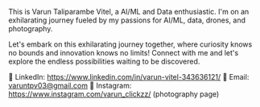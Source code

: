 This is Varun Taliparambe Vitel, a AI/ML and Data enthusiastic.
I'm on an exhilarating journey fueled by my passions for AI/ML, data, drones, and photography.

Let's embark on this exhilarating journey together, where curiosity knows no bounds and innovation knows no limits! Connect with me and let's explore the endless possibilities waiting to be discovered.

💼 LinkedIn: https://www.linkedin.com/in/varun-vitel-343636121/
📧 Email: varuntpv03@gmail.com
📸 Instagram: https://www.instagram.com/varun_clickzz/ (photography page)


<!---
Varun-tv/Varun-tv is a ✨ special ✨ repository because its `README.md` (this file) appears on your GitHub profile.
You can click the Preview link to take a look at your changes.
--->
